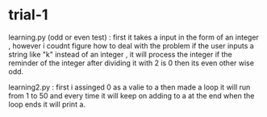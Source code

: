 # trial-1
learning.py (odd or even test) : first it takes a input in the form of an integer , however i coudnt figure how to deal with the problem if the user inputs a string like "k" instead of an integer , it will process the integer if the reminder of the integer after dividing it with 2 is 0 then its even other wise odd.

learning2.py : first i assinged 0 as a valie to a then made a loop it will run from 1 to 50 and every time it will keep on adding to a at the end when the loop ends it will print a.
